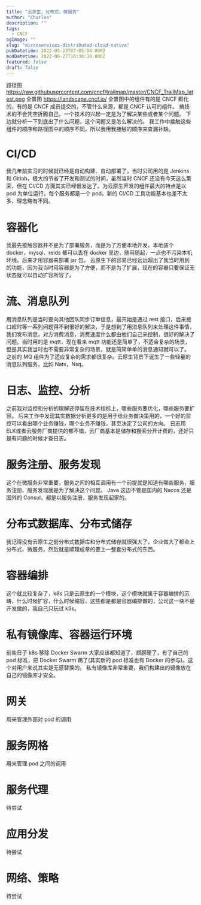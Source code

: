```yaml
---
title: "云原生，分布式，微服务"
author: "Charles"
description: ""
tags:
  - CNCF
ogImage: ""
slug: "microservices-distributed-cloud-native"
pubDatetime: 2022-05-23T07:05:04.000Z
modDatetime: 2022-06-27T18:30:30.000Z
featured: false
draft: false
---
```


路径图 <https://raw.githubusercontent.com/cncf/trailmap/master/CNCF_TrailMap_latest.png>
全景图 <https://landscape.cncf.io/>
全景图中的组件有的是 CNCF 孵化的，有的是 CNCF 成员提交的，不管什么来源，都是 CNCF 认可的组件。
搞技术的不会凭空折腾自己，一个技术的兴起一定是为了解决某些或者某个问题。
下边就分析一下到底出了什么问题，这个问题又是怎么解决的。
我工作中接触这些组件的顺序和路径图中的顺序不同，所以我用我接触的顺序来查漏补缺。

# CI/CD

我几年前实习的时候就已经是自动构建、自动部署了，当时公司用的是 Jenkins 和 Gitlab，极大的节省了开发和测试的时间，虽然当时 CNCF 还没有今天这么繁荣，但在 CI/CD 方面其实已经很发达了。为云原生开发的组件最大的特点是以 pod 为单位运行，每个服务都是一个 pod。新的 CI/CD 工具功能基本也差不太多，理念略有不同。

# 容器化

我最先接触容器并不是为了部署服务，而是为了方便本地开发，本地装个 docker，mysql、reids 都可以丢在 docker 里边，随用随起，一点也不污染本机环境。后来才用容器来部署 jar 包。
云原生下的容易已经远远超出了我当时用到的功能，因为我当时用容器是为了方便，而不是为了扩展，现在的容器只要保证无状态就可以自动扩容所容了。

# 流、消息队列

用消息队列是当时要向其他团队同步订单信息，最开始是通过 rest 接口，后来接口超时等一系列问题得不到很好的解决，于是想到了用消息队列来处理这件事情，我们发布消息，对方消费消息，消费速度什么都由他们自己来控制，很好的解决了问题。当时用的是 mqtt，现在看来 mqtt 功能还是简单了，不适合复杂的场景，但是其实我当时也不需要非常复杂的场景，就是简简单单的消息通知就可以了。
之前的 MQ 组件为了适应复杂的需求都很复杂。云原生背景下诞生了一些轻量的消息队列服务，比如 Nats，Nsq。

# 日志、监控、分析

之前我对监控和分析的理解还停留在技术指标上，哪些服务要优化，哪些服务要扩容。
后来工作中发现其实数据分析更多的是用于给业务做决策用的，一个好的监控可以看出哪个业务赚钱，哪个业务不赚钱，甚至决定了公司的方向。
日志用 ELK或者云服务厂商提供的都不错，云厂商基本是储存和搜索分开计费的，还好只是有问题的时候才查日志。

# 服务注册、服务发现

这个在微服务非常重要，服务之间的相互调用有一个前提就是知道有哪些服务，服务注册、服务发现就是为了解决这个问题。
Java 这边不管是国内的 Nacos 还是国外的 Consul，都是以服务注册、服务发现起家的。

# 分布式数据库、分布式储存

我记得没有云原生之前分布式数据库和分布式储存就很强大了，企业做大了都会上分布式、微服务，然后就是顺理成章的要上一整套分布式的东西。

# 容器编排

这个就比较复杂了，k8s 只是云原生的一个模块，这个模块就属于容器编排的范畴，什么时候扩容，什么时候缩容，这些都是都是容器编排做的，公司这一块不是开发做的，我自己只玩过 k3s。

# 私有镜像库、容器运行环境

前些日子 k8s 移除 Docker Swarm 大家应该都知道了，翅膀硬了，有了自己的 pod 标准，把 Docker Swarm 踢了(其实新的 pod 标准也有 Docker 的参与)。这个对用户来说其实是无感替换的。
私有镜像库非常重要，我们构建出的镜像放在自己的镜像库才安全。

# 网关

用来管理外部对 pod 的调用

# 服务网格

用来管理 pod 之间的调用

# 服务代理

待尝试

# 应用分发

待尝试

# 网络、策略

待尝试
